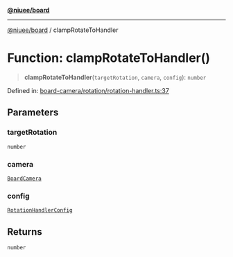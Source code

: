 [**@niuee/board**](../README.md)

***

[@niuee/board](../globals.md) / clampRotateToHandler

# Function: clampRotateToHandler()

> **clampRotateToHandler**(`targetRotation`, `camera`, `config`): `number`

Defined in: [board-camera/rotation/rotation-handler.ts:37](https://github.com/niuee/board/blob/a0a1179721d4f4b943b6a9bc156753ac9737e502/src/board-camera/rotation/rotation-handler.ts#L37)

## Parameters

### targetRotation

`number`

### camera

[`BoardCamera`](../interfaces/BoardCamera.md)

### config

[`RotationHandlerConfig`](../type-aliases/RotationHandlerConfig.md)

## Returns

`number`
